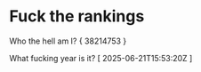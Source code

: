 # Fuck the rankings

Who the hell am I?
{ 38214753 }

What fucking year is it?
[ 2025-06-21T15:53:20Z ]
